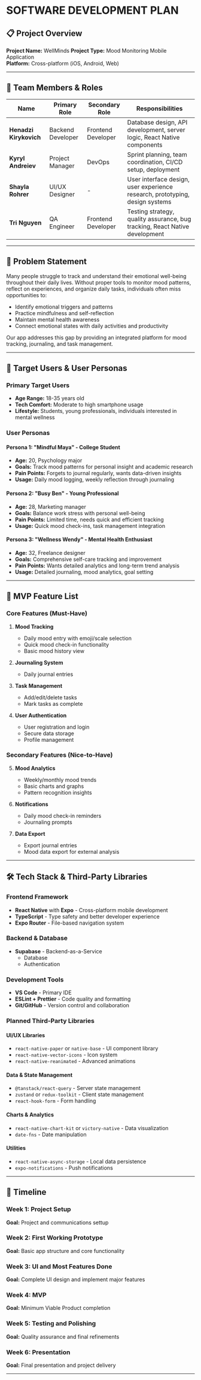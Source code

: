 # SOFTWARE DEVELOPMENT PLAN

## 📋 Project Overview

**Project Name:** WellMinds 
**Project Type:** Mood Monitoring Mobile Application  
**Platform:** Cross-platform (iOS, Android, Web)

---

## 👥 Team Members & Roles

| Name | Primary Role | Secondary Role | Responsibilities |
|------|-------------|----------------|------------------|
| **Henadzi Kirykovich** | Backend Developer | Frontend Developer | Database design, API development, server logic, React Native components |
| **Kyryl Andreiev** | Project Manager | DevOps | Sprint planning, team coordination, CI/CD setup, deployment |
| **Shayla Rohrer** | UI/UX Designer | - | User interface design, user experience research, prototyping, design systems |
| **Tri Nguyen** | QA Engineer | Frontend Developer | Testing strategy, quality assurance, bug tracking, React Native development |

---

## 🎯 Problem Statement

Many people struggle to track and understand their emotional well-being throughout their daily lives. Without proper tools to monitor mood patterns, reflect on experiences, and organize daily tasks, individuals often miss opportunities to:

- Identify emotional triggers and patterns
- Practice mindfulness and self-reflection
- Maintain mental health awareness
- Connect emotional states with daily activities and productivity

Our app addresses this gap by providing an integrated platform for mood tracking, journaling, and task management.

---

## 👤 Target Users & User Personas

### Primary Target Users
- **Age Range:** 18-35 years old
- **Tech Comfort:** Moderate to high smartphone usage
- **Lifestyle:** Students, young professionals, individuals interested in mental wellness

### User Personas

#### Persona 1: "Mindful Maya" - College Student
- **Age:** 20, Psychology major
- **Goals:** Track mood patterns for personal insight and academic research
- **Pain Points:** Forgets to journal regularly, wants data-driven insights
- **Usage:** Daily mood logging, weekly reflection through journaling

#### Persona 2: "Busy Ben" - Young Professional
- **Age:** 28, Marketing manager
- **Goals:** Balance work stress with personal well-being
- **Pain Points:** Limited time, needs quick and efficient tracking
- **Usage:** Quick mood check-ins, task management integration

#### Persona 3: "Wellness Wendy" - Mental Health Enthusiast
- **Age:** 32, Freelance designer
- **Goals:** Comprehensive self-care tracking and improvement
- **Pain Points:** Wants detailed analytics and long-term trend analysis
- **Usage:** Detailed journaling, mood analytics, goal setting

---

## 🚀 MVP Feature List

### Core Features (Must-Have)
1. **Mood Tracking**
   - Daily mood entry with emoji/scale selection
   - Quick mood check-in functionality
   - Basic mood history view

2. **Journaling System**
   - Daily journal entries

3. **Task Management**
   - Add/edit/delete tasks
   - Mark tasks as complete

4. **User Authentication**
   - User registration and login
   - Secure data storage
   - Profile management

### Secondary Features (Nice-to-Have)
5. **Mood Analytics**
   - Weekly/monthly mood trends
   - Basic charts and graphs
   - Pattern recognition insights

6. **Notifications**
   - Daily mood check-in reminders
   - Journaling prompts

7. **Data Export**
   - Export journal entries
   - Mood data export for external analysis

---

## 🛠️ Tech Stack & Third-Party Libraries

### Frontend Framework
- **React Native** with **Expo** - Cross-platform mobile development
- **TypeScript** - Type safety and better developer experience
- **Expo Router** - File-based navigation system

### Backend & Database
- **Supabase** - Backend-as-a-Service
  - Database
  - Authentication

### Development Tools
- **VS Code** - Primary IDE
- **ESLint + Prettier** - Code quality and formatting
- **Git/GitHub** - Version control and collaboration

### Planned Third-Party Libraries

#### UI/UX Libraries
- `react-native-paper` or `native-base` - UI component library
- `react-native-vector-icons` - Icon system
- `react-native-reanimated` - Advanced animations

#### Data & State Management
- `@tanstack/react-query` - Server state management
- `zustand` or `redux-toolkit` - Client state management
- `react-hook-form` - Form handling

#### Charts & Analytics
- `react-native-chart-kit` or `victory-native` - Data visualization
- `date-fns` - Date manipulation

#### Utilities
- `react-native-async-storage` - Local data persistence
- `expo-notifications` - Push notifications

---

## 📅 Timeline

### Week 1: Project Setup
**Goal:** Project and communications settup

### Week 2: First Working Prototype
**Goal:** Basic app structure and core functionality

### Week 3: UI and Most Features Done
**Goal:** Complete UI design and implement major features

### Week 4: MVP
**Goal:** Minimum Viable Product completion

### Week 5: Testing and Polishing
**Goal:** Quality assurance and final refinements

### Week 6: Presentation
**Goal:** Final presentation and project delivery

---